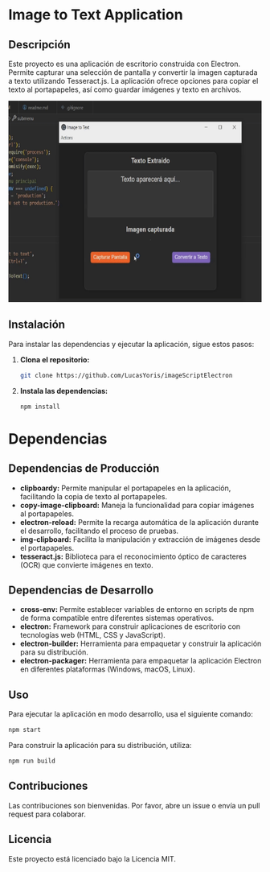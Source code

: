 # Image to Text Application

## Descripción

Este proyecto es una aplicación de escritorio construida con Electron. Permite capturar una selección de pantalla y convertir la imagen capturada a texto utilizando Tesseract.js. La aplicación ofrece opciones para copiar el texto al portapapeles, así como guardar imágenes y texto en archivos.

<div align="center">
   <img src="./src/images/buildedApp.gif" alt="Builded project" width="700" height="400"/>
</div>

## Instalación

Para instalar las dependencias y ejecutar la aplicación, sigue estos pasos:

1. **Clona el repositorio:**
   ```bash
   git clone https://github.com/LucasYoris/imageScriptElectron
   ```
2. **Instala las dependencias:**
   ```bash
   npm install
   ```

# Dependencias

## Dependencias de Producción

- **clipboardy:** Permite manipular el portapapeles en la aplicación, facilitando la copia de texto al portapapeles.
- **copy-image-clipboard:** Maneja la funcionalidad para copiar imágenes al portapapeles.
- **electron-reload:** Permite la recarga automática de la aplicación durante el desarrollo, facilitando el proceso de pruebas.
- **img-clipboard:** Facilita la manipulación y extracción de imágenes desde el portapapeles.
- **tesseract.js:** Biblioteca para el reconocimiento óptico de caracteres (OCR) que convierte imágenes en texto.

## Dependencias de Desarrollo

- **cross-env:** Permite establecer variables de entorno en scripts de npm de forma compatible entre diferentes sistemas operativos.
- **electron:** Framework para construir aplicaciones de escritorio con tecnologías web (HTML, CSS y JavaScript).
- **electron-builder:** Herramienta para empaquetar y construir la aplicación para su distribución.
- **electron-packager:** Herramienta para empaquetar la aplicación Electron en diferentes plataformas (Windows, macOS, Linux).

## Uso

Para ejecutar la aplicación en modo desarrollo, usa el siguiente comando:

```bash
npm start
```

Para construir la aplicación para su distribución, utiliza:

```bash
npm run build
```

## Contribuciones

Las contribuciones son bienvenidas. Por favor, abre un issue o envía un pull request para colaborar.

## Licencia

Este proyecto está licenciado bajo la Licencia MIT.
